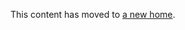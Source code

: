 This content has moved to <a href="https://github.com/harlantwood/Best-Practices">a new home</a>.




